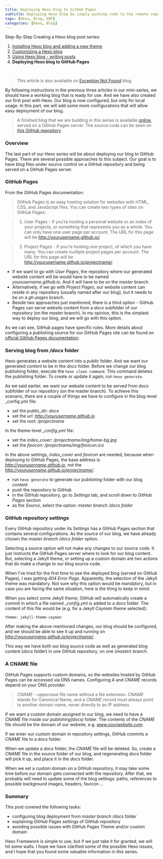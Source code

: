 ```yaml
---
title: Deploying Hexo blog to GitHub Pages
subtitle: Deploying Hexo blog by simply pushing code to the remote repository. Using the GitHub Pages option to serve a website from the "docs" folder.
tags: [Hexo, Blog, ENF]
categories: [Hexo, Blog]
---
```

Step-By-Step Creating a Hexo blog post series:

1. [Installing Hexo blog and adding a new theme](https://www.codeinsights.net/2020/03/Installing-Hexo-blog-and-adding-a-new-theme/)
2. [Customizing a Hexo blog](https://www.codeinsights.net/2020/03/Customizing-Hexo-blog/)
3. [Using Hexo blog - writing posts](https://www.codeinsights.net/2020/03/Using-Hexo-blog-writing-posts/)
4. **Deploying Hexo blog to GitHub Pages**

<br/>

> This article is also available on [Exception Not Found](https://exceptionnotfound.net/deploying-hexo-blog-to-github-pages/) blog.

By following instructions in the previous three articles in our mini-series, we should have a working blog that is ready for use. And we have also created our first post with Hexo. Our blog is now configured, but only for local usage. In this part, we will add some more configurations that will allow easy deployment of our blog.

> A finished blog that we are building in this series is available [online](https://vladimirvozar.github.io/hexo-blog-create/), served on a GitHub Pages server. The source code can be seen on [this GitHub repository](https://github.com/vladimirvozar/hexo-blog-create).

### Overview ###
The last part of our Hexo series will be about deploying our blog to GitHub Pages. There are several possible approaches to this subject. Our goal is to have blog files under source control on a GitHub repository and being served on a GitHub Pages server.

### GitHub Pages ###
From the GitHub Pages documentation:

>GitHub Pages is an easy hosting solution for websites with HTML, CSS, and JavaScript files. You can create two types of sites on GitHub Pages:

>1. User Pages - if you’re hosting a personal website or an index of your projects, or something that represents you as a whole. You can only have one user page per account. The URL for this page will be http://yourusername.github.io/.

>2. Project Pages - if you’re hosting one project, of which you have many. You can create multiple project pages per account. The URL for this page will be http://yourusername.github.io/projectname/.

- If we want to go with *User Pages*, the repository where our generated website content will be would have to be named *yourusername.github.io*. And it will have to be on the *master* branch. 
- Alternatively, if we go with *Project Pages*, our website content can reside in any repository (usually named after our blog), but it needs to be on a *gh-pages* branch. 
- Beside two approaches just mentioned, there is a third option - GitHub Pages can serve website content from a *docs* subfolder of our repository (on the *master* branch). In my opinion, this is the simplest way to deploy our blog, and we will go with this option.

As we can see, GitHub pages have specific rules. More details about configuring a publishing source for our GitHub Pages site can be found on [official GitHub Pages documentation](https://help.github.com/en/github/working-with-github-pages/configuring-a-publishing-source-for-your-github-pages-site).

### Serving blog from */docs* folder ###

Hexo generates a website content into a *public* folder. And we want our generated content to be in the *docs* folder.
Before we change our blog publishing folder, execute the ```hexo clean command```. This command deletes the publishing folder. To create or update it again, run ```hexo generate```.

As we said earlier, we want our website content to be served from *docs* subfolder of our repository (on the master branch). To achieve this scenario, there are a couple of things we have to configure in the blog-level _config.yml file:
- set the *public_dir: docs*
- set the *url: http://yourusername.github.io*
- set the *root: /projectname*

In the theme-level *_config.yml* file:
- set the *index_cover: /projectname/img/home-bg.jpg*
- set the *favicon: /projectname/img/favicon.ico*

In the above settings, *index_cover* and *favicon* are needed, because when deploying to GitHub Pages, the base address is *http://yourusername.github.io*, not the *http://yourusername.github.io/projectname/*.

- run ```hexo generate``` to generate our *publishing* folder with our blog content
- push the repository to GitHub
- in the GitHub repository, go to *Settings* tab, and scroll down to *GitHub Pages* section
- as the *Source*, select the option: *master branch /docs folder*

### GitHub repository settings ###

Every GitHub repository under its *Settings* has a GitHub Pages section that contains several configurations. As the source of our blog, we have already chosen the *master branch /docs folder* option.

Selecting a source option will not make any changes to our source code. It just instructs the GitHub Pages server where to look for our blog content.
But, selecting a Jekyll theme, or setting up a custom domain are two actions that do make a change to our blog source code. 

When I've tried for the first time to see the deployed blog (served on GitHub Pages), I was getting *404 Error Page*. Apparently, the selection of the Jekyll theme was mandatory. Not sure why this option would be mandatory, but in case you are facing the same situation, here is the thing to keep in mind:

When you select some Jekyll theme, GitHub will automatically create a commit in which a file named *_config.yml* is added to a *docs* folder.
The content of this file would be (e.g. for a Jekyll *Cayman* theme selected):

```
theme: jekyll-theme-cayman
```

After making the above-mentioned changes, our blog should be configured, and we should be able to see it up and running on *http://yourusername.github.io/projectname/*.

This way we have both our blog source code as well as generated blog content (*docs* folder) in one GitHub repository, on one (*master*) branch. 

### A CNAME file ###

GitHub Pages supports custom domains, so the websites hosted by GitHub Pages can be accessed via DNS names. Configuring *A* and *CNAME* records depend on your DNS provider.

>*CNAME* - uppercase file name without a file extension. *CNAME* stands for Canonical Name, and a *CNAME* record must always point to another domain name, never directly to an IP address

If we want a custom domain assigned to our blog, we need to have a *CNAME* file inside our *publishing(docs)* folder. The contents of the *CNAME* file should be the domain of our website, e.g. *www.yourwebsite.com*.

If we enter our custom domain in repository settings, GitHub commits a *CNAME* file to a docs folder.

When we update a *docs* folder, the *CNAME* file will be deleted. So, create a *CNAME* file in the source folder of our blog, and regenerating *docs* folder will pick it up, and place it in the *docs* folder.

When we set a custom domain on a GitHub repository, it may take some time before our domain gets connected with the repository. After that, we probably will need to update some of the blog settings: paths, references to possible background images, headers, favicon ...

### Summary ###

This post covered the following tasks:
- configuring blog deployment from *master branch /docs* folder
- explaining GitHub Pages settings of GitHub repository
- avoiding possible issues with GitHub Pages Theme and/or custom domain

Hexo Framework is simple to use, but if we just take it for granted, we will hit some walls. I hope we have clarified some of the possible Hexo issues, and I hope that you found some valuable information in this series.
